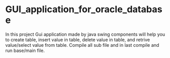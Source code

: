 # GUI_application_for_oracle_database
In this project Gui application made by java swing components will help you to create table, insert value in table, delete value in table, and retrive value/select value from table.
Compile all sub file and in last compile and run base/main file.
